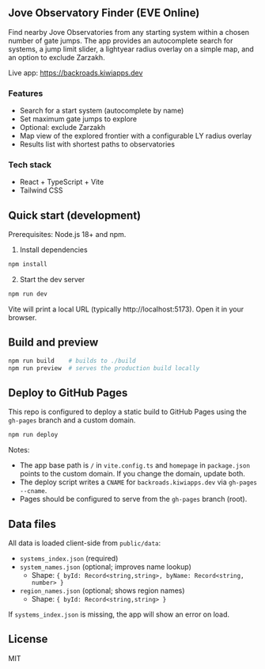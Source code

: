 ## Jove Observatory Finder (EVE Online)

Find nearby Jove Observatories from any starting system within a chosen number of gate jumps. The app provides an autocomplete search for systems, a jump limit slider, a lightyear radius overlay on a simple map, and an option to exclude Zarzakh.

Live app: https://backroads.kiwiapps.dev

### Features

- Search for a start system (autocomplete by name)
- Set maximum gate jumps to explore
- Optional: exclude Zarzakh
- Map view of the explored frontier with a configurable LY radius overlay
- Results list with shortest paths to observatories

### Tech stack

- React + TypeScript + Vite
- Tailwind CSS

## Quick start (development)

Prerequisites: Node.js 18+ and npm.

1) Install dependencies

```bash
npm install
```

2) Start the dev server

```bash
npm run dev
```

Vite will print a local URL (typically http://localhost:5173). Open it in your browser.

## Build and preview

```bash
npm run build    # builds to ./build
npm run preview  # serves the production build locally
```

## Deploy to GitHub Pages

This repo is configured to deploy a static build to GitHub Pages using the `gh-pages` branch and a custom domain.

```bash
npm run deploy
```

Notes:
- The app base path is `/` in `vite.config.ts` and `homepage` in `package.json` points to the custom domain. If you change the domain, update both.
- The deploy script writes a `CNAME` for `backroads.kiwiapps.dev` via `gh-pages --cname`.
- Pages should be configured to serve from the `gh-pages` branch (root).

## Data files

All data is loaded client-side from `public/data`:

- `systems_index.json` (required)
- `system_names.json` (optional; improves name lookup)
  - Shape: `{ byId: Record<string,string>, byName: Record<string, number> }`
- `region_names.json` (optional; shows region names)
  - Shape: `{ byId: Record<string,string> }`

If `systems_index.json` is missing, the app will show an error on load.

## License

MIT
